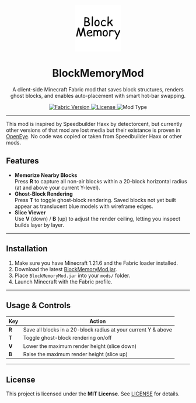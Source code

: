 <p align="center">
  <img src="https://github.com/Nooded/BlockMemory/raw/master/src/main/resources/assets/blockmemory/icon.png" width="128" alt="BlockMemoryMod Icon"/>
</p>

<h1 align="center">BlockMemoryMod</h1>

<p align="center">
  A client-side Minecraft Fabric mod that saves block structures, renders ghost blocks, and enables auto-placement with smart hot-bar swapping.
</p>

<p align="center">
  <a href="https://fabricmc.net/">
    <img alt="Fabric Version" src="https://img.shields.io/badge/Fabric-1.21.6-brightgreen.svg" />
  </a>
  <a href="LICENSE">
    <img alt="License" src="https://img.shields.io/badge/license-MIT-blue.svg" />
  </a>
  <img alt="Mod Type" src="https://img.shields.io/badge/client--side-only-blueviolet" />
</p>

<hr>

This mod is inspired by Speedbuilder Haxx by detectorcent, but currently other versions of that mod are lost media but their existance is proven in [OpenEye](https://openeye.openmods.info/mod/speedbuilderhaxx).
No code was copied or taken from Speedbuilder Haxx or other mods.


## Features

- **Memorize Nearby Blocks**  
  Press **R** to capture all non-air blocks within a 20-block horizontal radius (at and above your current Y-level).  
- **Ghost-Block Rendering**  
  Press **T** to toggle ghost-block rendering. Saved blocks not yet built appear as translucent blue models with wireframe edges.  
- **Slice Viewer**  
  Use **V** (down) / **B** (up) to adjust the render ceiling, letting you inspect builds layer by layer. 

---

## Installation

1. Make sure you have Minecraft 1.21.6 and the Fabric loader installed.  
2. Download the latest [BlockMemoryMod.jar](https://github.com/YourRepo/BlockMemoryMod/releases).  
3. Place `BlockMemoryMod.jar` into your `mods/` folder.  
4. Launch Minecraft with the Fabric profile.

---

## Usage & Controls

| Key             | Action                                                             |
| --------------- | ------------------------------------------------------------------ |
| **R**           | Save all blocks in a 20-block radius at your current Y & above     |
| **T**           | Toggle ghost-block rendering on/off                                |
| **V**           | Lower the maximum render height (slice down)                       |
| **B**           | Raise the maximum render height (slice up)                         |

---

## License

This project is licensed under the **MIT License**. See [LICENSE](LICENSE) for details.
